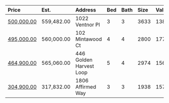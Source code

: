 | Price                                                                                       | Est.       | Address                 | Bed | Bath | Size | Value | Days | Lot        | Year | HOA | Open |
| :------------------------------------------------------------------------------------------ | :--------- | :---------------------- | :-- | :--- | :--- | :---- | :--- | :--------- | :--- | :-- | :--- |
| [500,000.00](https://www.movoto.com/home/1022-ventnor-pl-cary-nc-27519-413_2323167)         | 559,482.00 | 1022 Ventnor Pl         | 3   | 3    | 3633 | 138   |      | 7667 Sqft  | 2007 | 231 |      |
| [495,000.00](https://www.movoto.com/home/102-mintawood-ct-cary-nc-27519-413_2347086)        | 560,000.00 | 102 Mintawood Ct        | 4   | 4    | 2800 | 177   |      | 0.26 Acres | 2001 | 40  |      |
| [464,900.00](https://www.movoto.com/home/446-golden-harvest-loop-cary-nc-27519-413_2347630) | 565,060.00 | 446 Golden Harvest Loop | 5   | 4    | 2974 | 156   |      | 6970 Sqft  | 2008 | 83  |      |
| [304,900.00](https://www.movoto.com/home/1806-affirmed-way-cary-nc-27519-413_2157816)       | 317,832.00 | 1806 Affirmed Way       | 3   | 3    | 1938 | 157   |      | 1742 Sqft  | 2008 | 179 |      |